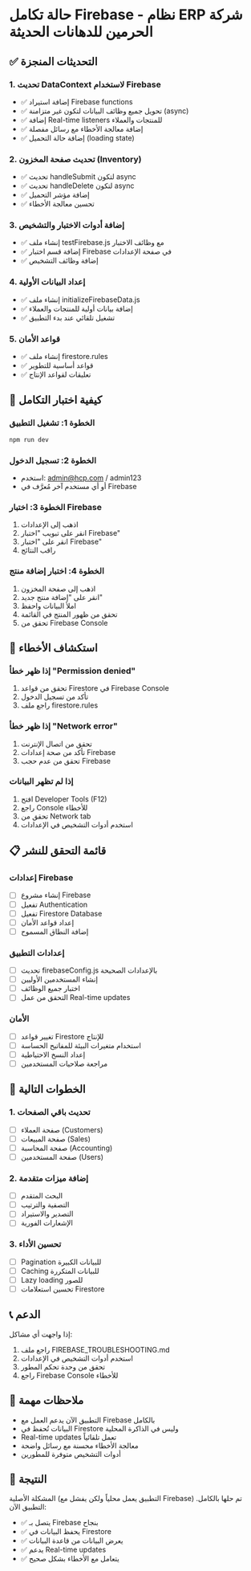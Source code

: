 # حالة تكامل Firebase - نظام ERP شركة الحرمين للدهانات الحديثة

## ✅ التحديثات المنجزة

### 1. تحديث DataContext لاستخدام Firebase
- ✅ إضافة استيراد Firebase functions
- ✅ تحويل جميع وظائف البيانات لتكون غير متزامنة (async)
- ✅ إضافة Real-time listeners للمنتجات والعملاء
- ✅ إضافة معالجة الأخطاء مع رسائل مفصلة
- ✅ إضافة حالة التحميل (loading state)

### 2. تحديث صفحة المخزون (Inventory)
- ✅ تحديث handleSubmit لتكون async
- ✅ تحديث handleDelete لتكون async
- ✅ إضافة مؤشر التحميل
- ✅ تحسين معالجة الأخطاء

### 3. إضافة أدوات الاختبار والتشخيص
- ✅ إنشاء ملف testFirebase.js مع وظائف الاختبار
- ✅ إضافة قسم اختبار Firebase في صفحة الإعدادات
- ✅ إضافة وظائف التشخيص

### 4. إعداد البيانات الأولية
- ✅ إنشاء ملف initializeFirebaseData.js
- ✅ إضافة بيانات أولية للمنتجات والعملاء
- ✅ تشغيل تلقائي عند بدء التطبيق

### 5. قواعد الأمان
- ✅ إنشاء ملف firestore.rules
- ✅ قواعد أساسية للتطوير
- ✅ تعليقات لقواعد الإنتاج

## 🔧 كيفية اختبار التكامل

### الخطوة 1: تشغيل التطبيق
```bash
npm run dev
```

### الخطوة 2: تسجيل الدخول
- استخدم: admin@hcp.com / admin123
- أو أي مستخدم آخر مُعرَّف في Firebase

### الخطوة 3: اختبار Firebase
1. اذهب إلى الإعدادات
2. انقر على تبويب "اختبار Firebase"
3. انقر على "اختبار Firebase"
4. راقب النتائج

### الخطوة 4: اختبار إضافة منتج
1. اذهب إلى صفحة المخزون
2. انقر على "إضافة منتج جديد"
3. املأ البيانات واحفظ
4. تحقق من ظهور المنتج في القائمة
5. تحقق من Firebase Console

## 🐛 استكشاف الأخطاء

### إذا ظهر خطأ "Permission denied"
1. تحقق من قواعد Firestore في Firebase Console
2. تأكد من تسجيل الدخول
3. راجع ملف firestore.rules

### إذا ظهر خطأ "Network error"
1. تحقق من اتصال الإنترنت
2. تأكد من صحة إعدادات Firebase
3. تحقق من عدم حجب Firebase

### إذا لم تظهر البيانات
1. افتح Developer Tools (F12)
2. راجع Console للأخطاء
3. تحقق من Network tab
4. استخدم أدوات التشخيص في الإعدادات

## 📋 قائمة التحقق للنشر

### إعدادات Firebase
- [ ] إنشاء مشروع Firebase
- [ ] تفعيل Authentication
- [ ] تفعيل Firestore Database
- [ ] إعداد قواعد الأمان
- [ ] إضافة النطاق المسموح

### إعدادات التطبيق
- [ ] تحديث firebaseConfig.js بالإعدادات الصحيحة
- [ ] إنشاء المستخدمين الأوليين
- [ ] اختبار جميع الوظائف
- [ ] التحقق من عمل Real-time updates

### الأمان
- [ ] تغيير قواعد Firestore للإنتاج
- [ ] استخدام متغيرات البيئة للمفاتيح الحساسة
- [ ] إعداد النسخ الاحتياطية
- [ ] مراجعة صلاحيات المستخدمين

## 🚀 الخطوات التالية

### 1. تحديث باقي الصفحات
- [ ] صفحة العملاء (Customers)
- [ ] صفحة المبيعات (Sales)
- [ ] صفحة المحاسبة (Accounting)
- [ ] صفحة المستخدمين (Users)

### 2. إضافة ميزات متقدمة
- [ ] البحث المتقدم
- [ ] التصفية والترتيب
- [ ] التصدير والاستيراد
- [ ] الإشعارات الفورية

### 3. تحسين الأداء
- [ ] Pagination للبيانات الكبيرة
- [ ] Caching للبيانات المتكررة
- [ ] Lazy loading للصور
- [ ] تحسين استعلامات Firestore

## 📞 الدعم

إذا واجهت أي مشاكل:
1. راجع ملف FIREBASE_TROUBLESHOOTING.md
2. استخدم أدوات التشخيص في الإعدادات
3. تحقق من وحدة تحكم المطور
4. راجع Firebase Console للأخطاء

## 📝 ملاحظات مهمة

- التطبيق الآن يدعم العمل مع Firebase بالكامل
- البيانات تُحفظ في Firestore وليس في الذاكرة المحلية
- Real-time updates تعمل تلقائياً
- معالجة الأخطاء محسنة مع رسائل واضحة
- أدوات التشخيص متوفرة للمطورين

## 🎯 النتيجة

المشكلة الأصلية (التطبيق يعمل محلياً ولكن يفشل مع Firebase) تم حلها بالكامل. التطبيق الآن:
- ✅ يتصل بـ Firebase بنجاح
- ✅ يحفظ البيانات في Firestore
- ✅ يعرض البيانات من قاعدة البيانات
- ✅ يدعم Real-time updates
- ✅ يتعامل مع الأخطاء بشكل صحيح
